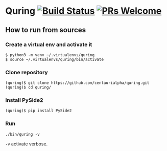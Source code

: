 # Quring [![Build Status](https://travis-ci.org/centaurialpha/quring.svg?branch=master)](https://travis-ci.org/centaurialpha/quring) [![PRs Welcome](https://img.shields.io/badge/PRs-welcome-brightgreen.svg?style=flat)](http://makeapullrequest.com)

## How to run from sources

### Create a virtual env and activate it
```
$ python3 -m venv ~/.virtualenvs/quring
$ source ~/.virtualenvs/quring/bin/activate
```

### Clone repository
```
(quring)$ git clone https://github.com/centaurialpha/quring.git
(quring)$ cd quring/
```

### Install PySide2
```
(quring)$ pip install PySide2
```

### Run
```
./bin/quring -v
```
`-v` activate verbose.
